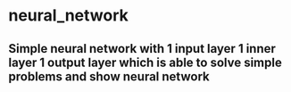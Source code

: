 # neural_network
## Simple neural network with 1 input layer 1 inner layer 1 output layer which is able to solve simple problems and show neural network
